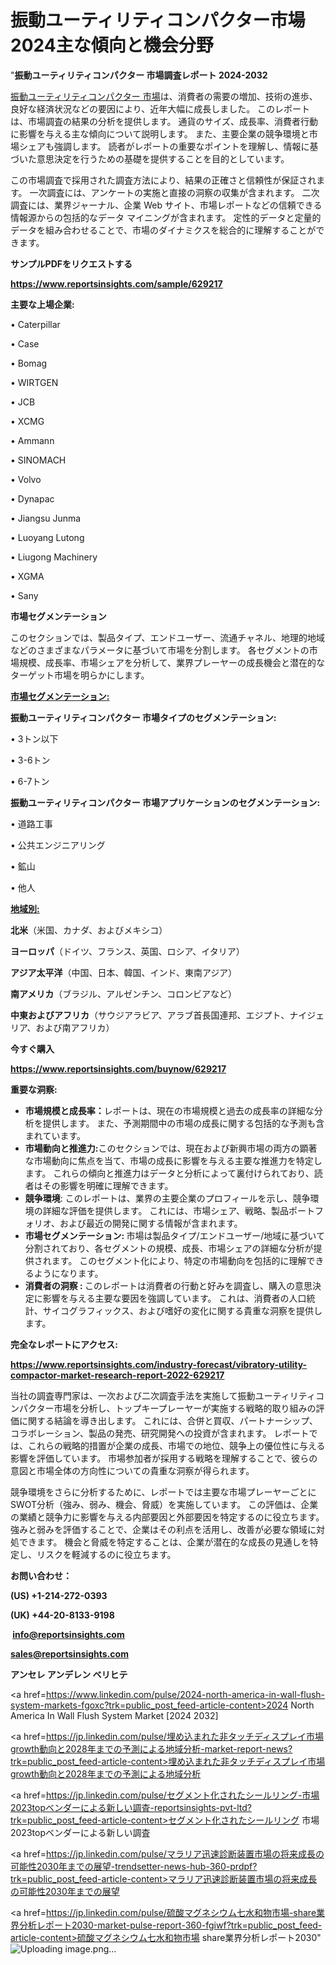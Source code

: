 # 振動ユーティリティコンパクター市場2024主な傾向と機会分野

"<strong>振動ユーティリティコンパクター 市場調査レポート 2024-2032</strong>

<a href=https://www.reportsinsights.com/sample/629217>振動ユーティリティコンパクター 市場</a>は、消費者の需要の増加、技術の進歩、良好な経済状況などの要因により、近年大幅に成長しました。 このレポートは、市場調査の結果の分析を提供します。 通貨のサイズ、成長率、消費者行動に影響を与える主な傾向について説明します。 また、主要企業の競争環境と市場シェアも強調します。 読者がレポートの重要なポイントを理解し、情報に基づいた意思決定を行うための基礎を提供することを目的としています。

この市場調査で採用された調査方法により、結果の正確さと信頼性が保証されます。 一次調査には、アンケートの実施と直接の洞察の収集が含まれます。 二次調査には、業界ジャーナル、企業 Web サイト、市場レポートなどの信頼できる情報源からの包括的なデータ マイニングが含まれます。 定性的データと定量的データを組み合わせることで、市場のダイナミクスを総合的に理解することができます。

<strong><b>サンプルPDFをリクエストする</b></strong>

<a href=https://www.reportsinsights.com/sample/629217><strong><u>https://www.reportsinsights.com/sample/629217</u></strong></a>

<strong>主要な上場企業:</strong>

• Caterpillar

• Case

• Bomag

• WIRTGEN

• JCB

• XCMG

• Ammann

• SINOMACH

• Volvo

• Dynapac

• Jiangsu Junma

• Luoyang Lutong

• Liugong Machinery

• XGMA

• Sany

<strong>市場セグメンテーション</strong>

このセクションでは、製品タイプ、エンドユーザー、流通チャネル、地理的地域などのさまざまなパラメータに基づいて市場を分割します。 各セグメントの市場規模、成長率、市場シェアを分析して、業界プレーヤーの成長機会と潜在的なターゲット市場を明らかにします。

<strong><u>市場セグメンテーション</u></strong><strong><u>:</u></strong>

<strong>振動ユーティリティコンパクター 市場タイプのセグメンテーション:</strong>

• 3トン以下

• 3-6トン

• 6-7トン

<strong>振動ユーティリティコンパクター 市場アプリケーションのセグメンテーション:</strong>

• 道路工事

• 公共エンジニアリング

• 鉱山

• 他人

<strong><u>地域別</u></strong><strong><u>:</u></strong>

<strong>北米</strong>（米国、カナダ、およびメキシコ）

<strong>ヨーロッパ</strong>（ドイツ、フランス、英国、ロシア、イタリア）

<strong>アジア太平洋</strong>（中国、日本、韓国、インド、東南アジア）

<strong>南アメリカ</strong>（ブラジル、アルゼンチン、コロンビアなど）

<strong>中東およびアフリカ</strong>（サウジアラビア、アラブ首長国連邦、エジプト、ナイジェリア、および南アフリカ）

<strong>今すぐ購入</strong>

<a href=https://www.reportsinsights.com/buynow/629217><strong><u>https://www.reportsinsights.com/buynow/629217</u></strong></a>

<strong>重要な洞察:</strong>
<ul>
  <li><strong>市場規模と成長率：</strong>レポートは、現在の市場規模と過去の成長率の詳細な分析を提供します。 また、予測期間中の市場の成長に関する包括的な予測も含まれています。</li>
  <li><strong>市場動向と推進力:</strong>このセクションでは、現在および新興市場の両方の顕著な市場動向に焦点を当て、市場の成長に影響を与える主要な推進力を特定します。 これらの傾向と推進力はデータと分析によって裏付けられており、読者はその影響を明確に理解できます。</li>
  <li><strong>競争環境</strong>: このレポートは、業界の主要企業のプロフィールを示し、競争環境の詳細な評価を提供します。 これには、市場シェア、戦略、製品ポートフォリオ、および最近の開発に関する情報が含まれます。</li>
  <li><strong>市場セグメンテーション: </strong>市場は製品タイプ/エンドユーザー/地域に基づいて分割されており、各セグメントの規模、成長、市場シェアの詳細な分析が提供されます。 このセグメント化により、特定の市場動向を包括的に理解できるようになります。</li>
  <li><strong>消費者の洞察 : </strong>このレポートは消費者の行動と好みを調査し、購入の意思決定に影響を与える主要な要因を強調しています。 これは、消費者の人口統計、サイコグラフィックス、および嗜好の変化に関する貴重な洞察を提供します。</li>
</ul>
<strong>完全なレポートにアクセス:</strong>

<a href=https://www.reportsinsights.com/industry-forecast/vibratory-utility-compactor-market-research-report-2022-629217><strong><u><b>https://www.reportsinsights.com/industry-forecast/vibratory-utility-compactor-market-research-report-2022-629217</b></u></strong></a>

当社の調査専門家は、一次および二次調査手法を実施して振動ユーティリティコンパクター市場を分析し、トップキープレーヤーが実施する戦略的取り組みの評価に関する結論を導き出します。 これには、合併と買収、パートナーシップ、コラボレーション、製品の発売、研究開発への投資が含まれます。 レポートでは、これらの戦略的措置が企業の成長、市場での地位、競争上の優位性に与える影響を評価しています。 市場参加者が採用する戦略を理解することで、彼らの意図と市場全体の方向性についての貴重な洞察が得られます。

競争環境をさらに分析するために、レポートでは主要な市場プレーヤーごとにSWOT分析（強み、弱み、機会、脅威）を実施しています。 この評価は、企業の業績と競争力に影響を与える内部要因と外部要因を特定するのに役立ちます。 強みと弱みを評価することで、企業はその利点を活用し、改善が必要な領域に対処できます。 機会と脅威を特定することは、企業が潜在的な成長の見通しを特定し、リスクを軽減するのに役立ちます。

<strong>お問い合わせ：</strong>

<strong>(US) +1-214-272-0393</strong>

<strong>(UK) +44-20-8133-9198</strong>

<strong> </strong><a href=info@reportsinsights.com><strong><u>info@reportsinsights.com</u></strong></a>

<a href=sales@reportsinsights.com><strong><u>sales@reportsinsights.com</u></strong></a>

<strong>アンセレ アンデレン ベリヒテ</strong>

<a href=https://www.linkedin.com/pulse/2024-north-america-in-wall-flush-system-markets-fgoxc?trk=public_post_feed-article-content>2024 North America In Wall Flush System Market [2024 2032]</a>

<a href=https://jp.linkedin.com/pulse/埋め込まれた非タッチディスプレイ市場growth動向と2028年までの予測による地域分析-market-report-news?trk=public_post_feed-article-content>埋め込まれた非タッチディスプレイ市場growth動向と2028年までの予測による地域分析</a>

<a href=https://jp.linkedin.com/pulse/セグメント化されたシールリング-市場2023topベンダーによる新しい調査-reportsinsights-pvt-ltd?trk=public_post_feed-article-content>セグメント化されたシールリング 市場2023topベンダーによる新しい調査</a>

<a href=https://jp.linkedin.com/pulse/マラリア迅速診断装置市場の将来成長の可能性2030年までの展望-trendsetter-news-hub-360-prdpf?trk=public_post_feed-article-content>マラリア迅速診断装置市場の将来成長の可能性2030年までの展望</a>

<a href=https://jp.linkedin.com/pulse/硫酸マグネシウム七水和物市場-share業界分析レポート2030-market-pulse-report-360-fgiwf?trk=public_post_feed-article-content>硫酸マグネシウム七水和物市場 share業界分析レポート2030</a>"
![Uploading image.png…]()
